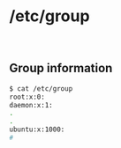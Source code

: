 # /etc/group

<br>

## Group information

```bash
$ cat /etc/group
root:x:0:
daemon:x:1:
.
.
ubuntu:x:1000:
#
```
